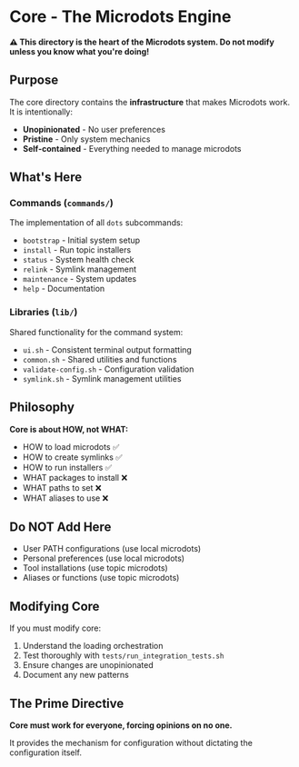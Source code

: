 # Core - The Microdots Engine

**⚠️ This directory is the heart of the Microdots system. Do not modify unless you know what you're doing!**

## Purpose

The core directory contains the **infrastructure** that makes Microdots work. It is intentionally:
- **Unopinionated** - No user preferences
- **Pristine** - Only system mechanics
- **Self-contained** - Everything needed to manage microdots

## What's Here

### Commands (`commands/`)
The implementation of all `dots` subcommands:
- `bootstrap` - Initial system setup
- `install` - Run topic installers
- `status` - System health check
- `relink` - Symlink management
- `maintenance` - System updates
- `help` - Documentation

### Libraries (`lib/`)
Shared functionality for the command system:
- `ui.sh` - Consistent terminal output formatting
- `common.sh` - Shared utilities and functions
- `validate-config.sh` - Configuration validation
- `symlink.sh` - Symlink management utilities

## Philosophy

**Core is about HOW, not WHAT:**
- HOW to load microdots ✅
- HOW to create symlinks ✅
- HOW to run installers ✅
- WHAT packages to install ❌
- WHAT paths to set ❌
- WHAT aliases to use ❌

## Do NOT Add Here

- User PATH configurations (use local microdots)
- Personal preferences (use local microdots)
- Tool installations (use topic microdots)
- Aliases or functions (use topic microdots)

## Modifying Core

If you must modify core:
1. Understand the loading orchestration
2. Test thoroughly with `tests/run_integration_tests.sh`
3. Ensure changes are unopinionated
4. Document any new patterns

## The Prime Directive

**Core must work for everyone, forcing opinions on no one.**

It provides the mechanism for configuration without dictating the configuration itself.
